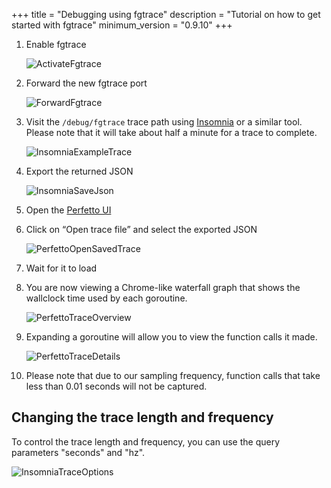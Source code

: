 +++
title =  "Debugging using fgtrace"
description = "Tutorial on how to get started with fgtrace"
minimum_version = "0.9.10"
+++

1. Enable fgtrace

   ![ActivateFgtrace](/images/developer/fgtrace/01_activate_fgtrace.png)

2. Forward the new fgtrace port

   ![ForwardFgtrace](/images/developer/fgtrace/02_activate_forwarding.png)

3. Visit the `/debug/fgtrace` trace path using [Insomnia](https://insomnia.rest/) or a similar tool. Please note that it will take about half a minute for a trace to complete.

   ![InsomniaExampleTrace](/images/developer/fgtrace/03_insomnia_example_trace.png)

4. Export the returned JSON

   ![InsomniaSaveJson](/images/developer/fgtrace/04_insomnia_save_trace.png)

5. Open the [Perfetto UI](https://ui.perfetto.dev/)
6. Click on “Open trace file” and select the exported JSON

   ![PerfettoOpenSavedTrace](/images/developer/fgtrace/05_perfetto_open_trace.png)

7. Wait for it to load
8. You are now viewing a Chrome-like waterfall graph that shows the wallclock time used by each goroutine.

   ![PerfettoTraceOverview](/images/developer/fgtrace/06_perfetto_trace_overview.png)

9. Expanding a goroutine will allow you to view the function calls it made.

   ![PerfettoTraceDetails](/images/developer/fgtrace/07_perfetto_trace_details.png)

10. Please note that due to our sampling frequency, function calls that take less than 0.01 seconds will not be captured.


## Changing the trace length and frequency

To control the trace length and frequency, you can use the query parameters "seconds" and "hz".

![InsomniaTraceOptions](/images/developer/fgtrace/08_insomnia_trace_options.png)